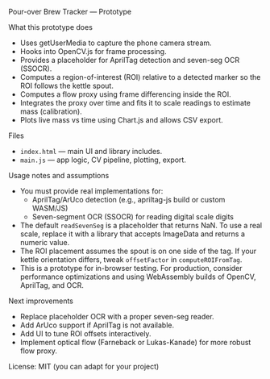 Pour-over Brew Tracker — Prototype

What this prototype does
- Uses getUserMedia to capture the phone camera stream.
- Hooks into OpenCV.js for frame processing.
- Provides a placeholder for AprilTag detection and seven-seg OCR (SSOCR).
- Computes a region-of-interest (ROI) relative to a detected marker so the ROI follows the kettle spout.
- Computes a flow proxy using frame differencing inside the ROI.
- Integrates the proxy over time and fits it to scale readings to estimate mass (calibration).
- Plots live mass vs time using Chart.js and allows CSV export.

Files
- `index.html` — main UI and library includes.
- `main.js` — app logic, CV pipeline, plotting, export.

Usage notes and assumptions
- You must provide real implementations for:
  - AprilTag/ArUco detection (e.g., apriltag-js build or custom WASM/JS)
  - Seven-segment OCR (SSOCR) for reading digital scale digits
- The default `readSevenSeg` is a placeholder that returns NaN. To use a real scale, replace it with a library that accepts ImageData and returns a numeric value.
- The ROI placement assumes the spout is on one side of the tag. If your kettle orientation differs, tweak `offsetFactor` in `computeROIFromTag`.
- This is a prototype for in-browser testing. For production, consider performance optimizations and using WebAssembly builds of OpenCV, AprilTag, and OCR.

Next improvements
- Replace placeholder OCR with a proper seven-seg reader.
- Add ArUco support if AprilTag is not available.
- Add UI to tune ROI offsets interactively.
- Implement optical flow (Farneback or Lukas-Kanade) for more robust flow proxy.

License: MIT (you can adapt for your project)
